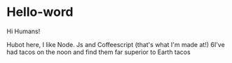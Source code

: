 # Hello-word

Hi Humans!

Hubot here, I like Node. Js and Coffeescript (that's what I'm made at!)
6I've had tacos on the noon and find them far superior to Earth tacos
